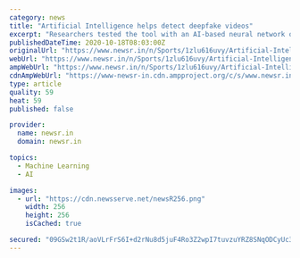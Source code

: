 ```yaml
---
category: news
title: "Artificial Intelligence helps detect deepfake videos"
excerpt: "Researchers tested the tool with an AI-based neural network on videos of former U.S. President Barack Obama. The neural network spotted over 90% of lip syncs"
publishedDateTime: 2020-10-18T08:03:00Z
originalUrl: "https://www.newsr.in/n/Sports/1zlu616uvy/Artificial-Intelligence-helps-detect-deepfake-videos.htm"
webUrl: "https://www.newsr.in/n/Sports/1zlu616uvy/Artificial-Intelligence-helps-detect-deepfake-videos.htm"
ampWebUrl: "https://www.newsr.in/n/Sports/1zlu616uvy/Artificial-Intelligence-helps-detect-deepfake-videos.htm"
cdnAmpWebUrl: "https://www-newsr-in.cdn.ampproject.org/c/s/www.newsr.in/n/Sports/1zlu616uvy/Artificial-Intelligence-helps-detect-deepfake-videos.htm"
type: article
quality: 59
heat: 59
published: false

provider:
  name: newsr.in
  domain: newsr.in

topics:
  - Machine Learning
  - AI

images:
  - url: "https://cdn.newsserve.net/newsR256.png"
    width: 256
    height: 256
    isCached: true

secured: "09GSw2t1R/aoVLrFrS6I+d2rNu8d5juF4Ro3Z2wpI7tuvzuYRZ8SNqODCyUc3CuEmVQLB9kifUHYKs7H9ogJgCEc7/sXcSD0GqBEhJ6Ll8b5yzzygKQH91hkK0y/iQhyiGRF1DGcaSDMfQUWp8IXpo34LdeMUsVLMGbM082mGKQ1KKRTIvQNahwRnj7eSBFjkz7OkO2Xc5IJruFd0OPD3KL1rPlsTn/wijlbn+AefZEoiEwsyic9iD4QwX6d94h3hbZA1yKrLSHwAT2mr8AvaWEuBRrwFBZBRAsbAvET4++XB0FNT5Qjf5U+wVnT7+dn4u7m2m1b2MKvcSiyrEsljbEGf9S8x1IaL6LHbXCHPN4=;y+IAMgeDf1mkaXvjpAbL6w=="
---
```


